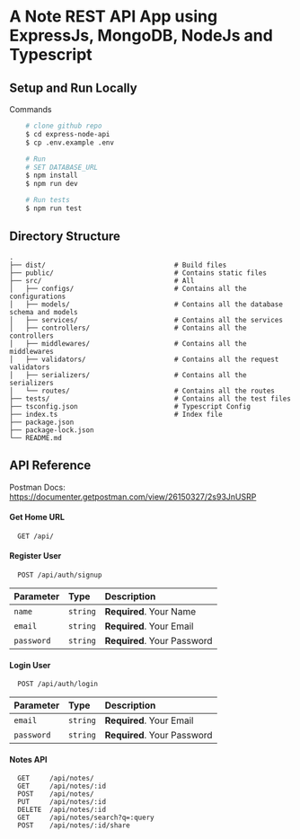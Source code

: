 # A Note REST API App using ExpressJs, MongoDB, NodeJs and Typescript


## Setup and Run Locally 

Commands

```bash
    # clone github repo
    $ cd express-node-api
    $ cp .env.example .env

    # Run 
    # SET DATABASE_URL
    $ npm install
    $ npm run dev

    # Run tests
    $ npm run test
```

## Directory Structure

```
.
├── dist/                                # Build files
├── public/                              # Contains static files
├── src/                                 # All
│   ├── configs/                         # Contains all the configurations
│   ├── models/                          # Contains all the database schema and models
│   ├── services/                        # Contains all the services
│   ├── controllers/                     # Contains all the controllers
│   ├── middlewares/                     # Contains all the middlewares
│   ├── validators/                      # Contains all the request validators
│   ├── serializers/                     # Contains all the serializers
│   └── routes/                          # Contains all the routes
├── tests/                               # Contains all the test files
├── tsconfig.json                        # Typescript Config
├── index.ts                             # Index file
├── package.json
├── package-lock.json
└── README.md
```

## API Reference

Postman Docs: https://documenter.getpostman.com/view/26150327/2s93JnUSRP

#### Get Home URL

```
  GET /api/
```

#### Register User

```
  POST /api/auth/signup
```

| Parameter  | Type     | Description                 |
| :--------- | :------- | :-------------------------- |
| `name`     | `string` | **Required**. Your Name     |
| `email`    | `string` | **Required**. Your Email    |
| `password` | `string` | **Required**. Your Password |

#### Login User

```
  POST /api/auth/login
```

| Parameter  | Type     | Description                 |
| :--------- | :------- | :-------------------------- |
| `email`    | `string` | **Required**. Your Email    |
| `password` | `string` | **Required**. Your Password |

#### Notes API

```
  GET     /api/notes/
  GET     /api/notes/:id
  POST    /api/notes/
  PUT     /api/notes/:id
  DELETE  /api/notes/:id
  GET     /api/notes/search?q=:query
  POST    /api/notes/:id/share
```
## 
